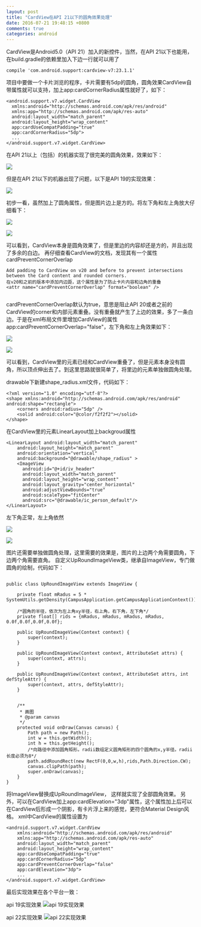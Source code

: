 ```yaml
---
layout: post
title: "CardView在API 21以下的圆角效果处理"
date: 2016-07-21 19:48:15 +0800
comments: true
categories: android
---
```

CardView是Android5.0（API 21）加入的新控件，当然，在API 21以下也能用，在build.gradle的依赖里加入下边一行就可以用了

`
compile 'com.android.support:cardview-v7:23.1.1'
`

项目中要做一个卡片浏览的程序，卡片需要有5dp的圆角，圆角效果CardView自带属性就可以支持，加上app:cardCornerRadius属性就好了，如下：


```
<android.support.v7.widget.CardView
  xmlns:android="http://schemas.android.com/apk/res/android"  
  xmlns:app="http://schemas.android.com/apk/res-auto"    
  android:layout_width="match_parent"    
  android:layout_height="wrap_content"    
  app:cardUseCompatPadding="true"    
  app:cardCornerRadius="5dp">
  ...
</android.support.v7.widget.CardView>
```

<!--more-->
在API 21以上（包括）的机器实现了很完美的圆角效果，效果如下：

![](http://upload-images.jianshu.io/upload_images/1841176-cc3c3a00ecd691e4.png?imageMogr2/auto-orient/strip%7CimageView2/2/w/1240)

但是在API 21以下的机器出现了问题，以下是API 19的实现效果：

![](http://upload-images.jianshu.io/upload_images/1841176-edef0454295c6e12.png?imageMogr2/auto-orient/strip%7CimageView2/2/w/1240)

初步一看，虽然加上了圆角属性，但是图片边上是方的。将左下角和左上角放大仔细看下：

![](http://upload-images.jianshu.io/upload_images/1841176-c40edd84f7c1e6cc.png?imageMogr2/auto-orient/strip%7CimageView2/2/w/1240)

![](http://upload-images.jianshu.io/upload_images/1841176-d504c2a1be51063b.png?imageMogr2/auto-orient/strip%7CimageView2/2/w/1240)

可以看到，CardView本身是圆角效果了，但是里边的内容却还是方的，并且出现了多余的白边。
再仔细查看CardView的文档，发现其有一个属性cardPreventCornerOverlap


```
Add padding to CardView on v20 and before to prevent intersections between the Card content and rounded corners.
在v20和之前的版本中添加内边距，这个属性是为了防止卡片内容和边角的重叠
<attr name="cardPreventCornerOverlap" format="boolean" />
 
```

cardPreventCornerOverlap默认为true，意思是阻止API 20或者之前的CardView的corner和内部元素重叠。没有重叠就产生了上边的效果，多了一条白边。于是在xml布局文件里增加CardView的属性app:cardPreventCornerOverlap="false"，左下角和左上角效果如下：

![](http://upload-images.jianshu.io/upload_images/1841176-2690d1d4c4535311.png?imageMogr2/auto-orient/strip%7CimageView2/2/w/1240)

![](http://upload-images.jianshu.io/upload_images/1841176-60dd4cef0a629cc5.png?imageMogr2/auto-orient/strip%7CimageView2/2/w/1240)

可以看到，CardView里的元素已经和CardView重叠了，但是元素本身没有圆角，所以顶点伸出去了。到这里思路就很简单了，将里边的元素单独做圆角处理。

drawable下新建shape_radius.xml文件，代码如下：

```
<?xml version="1.0" encoding="utf-8"?>
<shape xmlns:android="http://schemas.android.com/apk/res/android" android:shape="rectangle">
    <corners android:radius="5dp" />
    <solid android:color="@color/f2f2f2"></solid>
</shape>
```

在CardView里的元素LinearLayout加上backgroud属性


```
<LinearLayout android:layout_width="match_parent" 
    android:layout_height="match_parent"
    android:orientation="vertical" 
    android:background="@drawable/shape_radius" >
    <ImageView    
      android:id="@+id/iv_header"    
      android:layout_width="match_parent"    
      android:layout_height="wrap_content"    
      android:layout_gravity="center_horizontal"    
      android:adjustViewBounds="true"    
      android:scaleType="fitCenter"    
      android:src="@drawable/ic_person_default"/>
</LinearLayout>
```

左下角正常，左上角依然

![](http://upload-images.jianshu.io/upload_images/1841176-cf5c737487884d83.png?imageMogr2/auto-orient/strip%7CimageView2/2/w/1240)

![](http://upload-images.jianshu.io/upload_images/1841176-a6f1a4ab15d9850c.png?imageMogr2/auto-orient/strip%7CimageView2/2/w/1240)

图片还需要单独做圆角处理，这里需要的效果是，图片的上边两个角需要圆角，下边两个角需要直角。
自定义UpRoundImageView类，继承自ImageView，专门做圆角的绘制，代码如下：



```

public class UpRoundImageView extends ImageView {

    private float mRadus = 5 * SystemUtils.getDensity(CampusApplication.getCampusApplicationContext());
    
    /*圆角的半径，依次为左上角xy半径，右上角，右下角，左下角*/
    private float[] rids = {mRadus, mRadus, mRadus, mRadus, 0.0f,0.0f,0.0f,0.0f};

    public UpRoundImageView(Context context) {
        super(context);
    }

    public UpRoundImageView(Context context, AttributeSet attrs) {
        super(context, attrs);
    }

    public UpRoundImageView(Context context, AttributeSet attrs, int defStyleAttr) {
        super(context, attrs, defStyleAttr);
    }


    /**
     * 画图
     * @param canvas
     */
    protected void onDraw(Canvas canvas) {
        Path path = new Path();
        int w = this.getWidth();
        int h = this.getHeight();
        /*向路径中添加圆角矩形。radii数组定义圆角矩形的四个圆角的x,y半径。radii长度必须为8*/
        path.addRoundRect(new RectF(0,0,w,h),rids,Path.Direction.CW);
        canvas.clipPath(path);
        super.onDraw(canvas);
    }
}
```

将ImageView替换成UpRoundImageView， 这样就实现了全部圆角效果。
另外，可以在CardView加上app:cardElevation="3dp"属性，这个属性加上后可以在CardView后形成一个阴影，有卡片浮上来的感觉，更符合Material Design风格。 xml中CardView的属性设置为

```
<android.support.v7.widget.CardView
    xmlns:android="http://schemas.android.com/apk/res/android"
    xmlns:app="http://schemas.android.com/apk/res-auto"
    android:layout_width="match_parent"
    android:layout_height="wrap_content"
    app:cardUseCompatPadding="true"
    app:cardCornerRadius="5dp"
    app:cardPreventCornerOverlap="false"
    app:cardElevation="3dp">
    ...
</android.support.v7.widget.CardView>
```

最后实现效果在各个平台一致：

api 19实现效果
![api 19实现效果](http://upload-images.jianshu.io/upload_images/1841176-0c3a2248165f44f5.png?imageMogr2/auto-orient/strip%7CimageView2/2/w/1240)


api 22实现效果
![api 22实现效果](http://upload-images.jianshu.io/upload_images/1841176-9be814e5334aaf83.png?imageMogr2/auto-orient/strip%7CimageView2/2/w/1240)